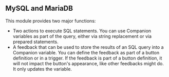 ## MySQL and MariaDB

This module provides two major functions:
* Two actions to execute SQL statements. You can use Companion variables as part of the query, either via string replacement or via prepared statements.
* A feedback that can be used to store the results of an SQL query into a Companion variable. You can define the feedback as part of a button definition or in a trigger. If the feedback is part of a button definition, it will not impact the button's appearance, like other feedbacks might do. It only updates the variable. 
